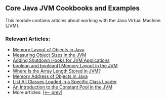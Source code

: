 ## Core Java JVM Cookbooks and Examples

This module contains articles about working with the Java Virtual Machine (JVM).

### Relevant Articles: 

- [Memory Layout of Objects in Java](https://www.surya.com/java-memory-layout)
- [Measuring Object Sizes in the JVM](https://www.surya.com/jvm-measuring-object-sizes)
- [Adding Shutdown Hooks for JVM Applications](https://www.surya.com/jvm-shutdown-hooks)
- [boolean and boolean[] Memory Layout in the JVM](https://www.surya.com/jvm-boolean-memory-layout)
- [Where Is the Array Length Stored in JVM?](https://www.surya.com/java-jvm-array-length)
- [Memory Address of Objects in Java](https://www.surya.com/java-object-memory-address)
- [List All Classes Loaded in a Specific Class Loader](https://www.surya.com/java-list-classes-class-loader)
- [An Introduction to the Constant Pool in the JVM](https://www.surya.com/jvm-constant-pool)
- More articles: [[<-- prev]](/core-java-modules/core-java-jvm)
